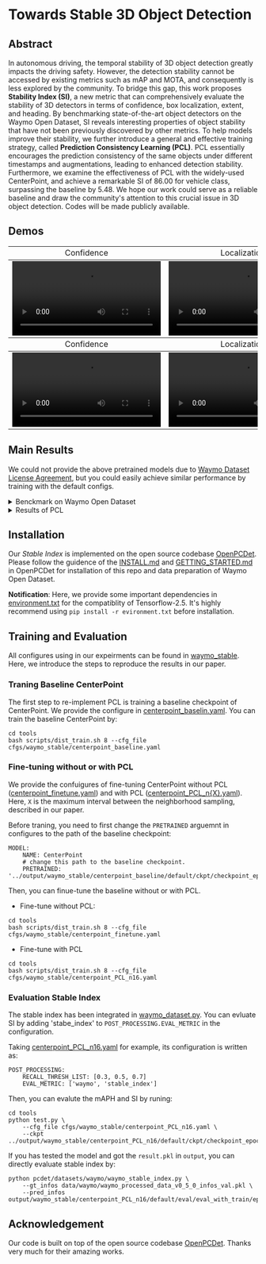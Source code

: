 # Towards Stable 3D Object Detection

## Abstract

In autonomous driving, the temporal stability of 3D object detection greatly impacts the driving safety.
However, the detection stability cannot be accessed by existing metrics such as mAP and MOTA, and consequently is less explored by the community.
To bridge this gap, this work proposes **Stability Index (SI)**, a new metric that can comprehensively evaluate the stability of 3D detectors in terms of confidence, box localization, extent, and heading.
By benchmarking state-of-the-art object detectors on the Waymo Open Dataset, SI reveals interesting properties of object stability that have not been previously discovered by other metrics.
To help models improve their stability, we further introduce a general and effective training strategy, called **Prediction Consistency Learning (PCL)**.
PCL essentially encourages the prediction consistency of the same objects under different timestamps and augmentations, leading to enhanced detection stability. 
Furthermore, we examine the effectiveness of PCL with the widely-used CenterPoint, and achieve a remarkable SI of 86.00 for vehicle class, surpassing the baseline by 5.48.
We hope our work could serve as a reliable baseline and draw the community's attention to this crucial issue in 3D object detection.
Codes will be made publicly available.

## Demos

<table class='tg'>
<tbody>
  <tr>
    <td align="center">Confidence</td>
    <td align="center">Localization</td>
  </tr>
</tbody>
<tbody>
  <tr>
    <td align="center">
      <video width="300" height="150" controls>
        <source src="docs/demo_confidence.mp4" type="video/mp4">
      </video>
    </td>
    <td align="center">
      <video width="300" height="150" controls>
        <source src="docs/demo_localization.mp4" type="video/mp4">
      </video>
    </td>
  </tr>
</tbody>
<tbody>
  <tr>
    <td align="center">Confidence</td>
    <td align="center">Localization</td>
  </tr>
</tbody>
<tbody>
  <tr>
    <td align="center">
      <video width="300" height="150" controls>
        <source src="docs/demo_extent.mp4" type="video/mp4">
      </video>
    </td>
    <td align="center">
      <video width="300" height="150" controls>
        <source src="docs/demo_heading.mp4" type="video/mp4">
      </video>
    </td>
  </tr>
</tbody>
</table>

## Main Results

We could not provide the above pretrained models due to [Waymo Dataset License Agreement](https://waymo.com/open/terms/), but you could easily achieve similar performance by training with the default configs.

<details>
<summary> Benckmark on Waymo Open Dataset </summary>
<table class="tg">
<thead>
  <tr>
    <th class="tg-vwo1" rowspan="2">Methods</th>
    <th class="tg-vwo1" colspan="6">Vehicle(%)</th>
    <th class="tg-vwo1" colspan="6">Pedestrain<span style="font-weight:400;font-style:normal">(%)</span></th>
    <th class="tg-vwo1" colspan="6">Cyclist<span style="font-weight:400;font-style:normal">(%)</span></th>
  </tr>
  <tr>
    <th class="tg-vwo1">mAPH_l1</th>
    <th class="tg-vwo1">SI</th>
    <th class="tg-vwo1">SI_c</th>
    <th class="tg-vwo1">SI_l</th>
    <th class="tg-vwo1">SI_e</th>
    <th class="tg-vwo1">SI_h</th>
    <th class="tg-vwo1">mAPH_l1</th>
    <th class="tg-vwo1">SI</th>
    <th class="tg-vwo1">SI_c</th>
    <th class="tg-vwo1">SI_l</th>
    <th class="tg-vwo1">SI_e</th>
    <th class="tg-vwo1">SI_h</th>
    <th class="tg-vwo1">mAPH_l1</th>
    <th class="tg-vwo1">SI</th>
    <th class="tg-vwo1">SI_c</th>
    <th class="tg-vwo1">SI_l</th>
    <th class="tg-vwo1">SI_e</th>
    <th class="tg-vwo1">SI_h</th>
  </tr>
</thead>
<tbody>
  <tr>
    <td class="tg-vwo1">Second</td>
    <td class="tg-48rl">72.60</td>
    <td class="tg-48rl">81.32</td>
    <td class="tg-48rl">90.17</td>
    <td class="tg-48rl">84.18</td>
    <td class="tg-48rl">91.95</td>
    <td class="tg-48rl">92.10</td>
    <td class="tg-48rl">59.81</td>
    <td class="tg-48rl">62.80</td>
    <td class="tg-48rl">83.94</td>
    <td class="tg-48rl">69.34</td>
    <td class="tg-48rl">87.30</td>
    <td class="tg-48rl">67.31</td>
    <td class="tg-48rl">61.95</td>
    <td class="tg-48rl">66.29</td>
    <td class="tg-48rl">81.94</td>
    <td class="tg-48rl">75.36</td>
    <td class="tg-48rl">85.99</td>
    <td class="tg-48rl">81.29</td>
  </tr>
  <tr>
    <td class="tg-vwo1">CenterPoint-Pillar</td>
    <td class="tg-48rl">72.44</td>
    <td class="tg-48rl">80.61</td>
    <td class="tg-48rl">89.03</td>
    <td class="tg-48rl">85.37</td>
    <td class="tg-48rl">91.00</td>
    <td class="tg-48rl">92.82</td>
    <td class="tg-48rl">65.59</td>
    <td class="tg-48rl">64.57</td>
    <td class="tg-48rl">83.24</td>
    <td class="tg-48rl">74.43</td>
    <td class="tg-48rl">87.38</td>
    <td class="tg-48rl">68.85</td>
    <td class="tg-48rl">67.36</td>
    <td class="tg-48rl">68.06</td>
    <td class="tg-48rl">80.77%</td>
    <td class="tg-48rl">77.66</td>
    <td class="tg-48rl">86.96</td>
    <td class="tg-48rl">85.89</td>
  </tr>
  <tr>
    <td class="tg-vwo1">PointPillar</td>
    <td class="tg-48rl">72.84</td>
    <td class="tg-48rl">80.84</td>
    <td class="tg-48rl">89.58</td>
    <td class="tg-48rl">84.40</td>
    <td class="tg-48rl">92.26</td>
    <td class="tg-48rl">91.60</td>
    <td class="tg-48rl">54.64</td>
    <td class="tg-48rl">62.03</td>
    <td class="tg-48rl">84.65</td>
    <td class="tg-48rl">72.08</td>
    <td class="tg-48rl">88.83</td>
    <td class="tg-48rl">57.93</td>
    <td class="tg-48rl">59.51</td>
    <td class="tg-48rl">66.14</td>
    <td class="tg-48rl">82.15%</td>
    <td class="tg-48rl">74.85</td>
    <td class="tg-48rl">88.00</td>
    <td class="tg-48rl">77.36</td>
  </tr>
  <tr>
    <td class="tg-vwo1">CenterPoint</td>
    <td class="tg-48rl">73.73</td>
    <td class="tg-48rl">80.52</td>
    <td class="tg-48rl">89.04</td>
    <td class="tg-48rl">85.33</td>
    <td class="tg-48rl">90.70</td>
    <td class="tg-48rl">92.88</td>
    <td class="tg-48rl">69.50</td>
    <td class="tg-48rl">68.40</td>
    <td class="tg-48rl">85.74</td>
    <td class="tg-48rl">73.28</td>
    <td class="tg-48rl">88.58</td>
    <td class="tg-48rl">74.95</td>
    <td class="tg-48rl">71.04</td>
    <td class="tg-48rl">68.40</td>
    <td class="tg-48rl">80.31%</td>
    <td class="tg-48rl">78.47</td>
    <td class="tg-48rl">87.37</td>
    <td class="tg-48rl">89.79</td>
  </tr>
  <tr>
    <td class="tg-vwo1">PartA2Net</td>
    <td class="tg-48rl">75.02</td>
    <td class="tg-48rl">82.86</td>
    <td class="tg-48rl">91.43</td>
    <td class="tg-48rl">85.38</td>
    <td class="tg-48rl">91.68</td>
    <td class="tg-48rl">91.69</td>
    <td class="tg-48rl">66.16</td>
    <td class="tg-48rl">65.08</td>
    <td class="tg-48rl">84.59</td>
    <td class="tg-48rl">73.61</td>
    <td class="tg-48rl">86.71</td>
    <td class="tg-48rl">67.04</td>
    <td class="tg-48rl">67.90</td>
    <td class="tg-48rl">72.73</td>
    <td class="tg-48rl">85.94%</td>
    <td class="tg-48rl">79.34</td>
    <td class="tg-48rl">86.97</td>
    <td class="tg-48rl">84.29</td>
  </tr>
  <tr>
    <td class="tg-vwo1">PV R-CNN</td>
    <td class="tg-48rl">75.92</td>
    <td class="tg-48rl">83.73</td>
    <td class="tg-48rl">91.94</td>
    <td class="tg-48rl">86.36</td>
    <td class="tg-48rl">92.30</td>
    <td class="tg-48rl">91.66</td>
    <td class="tg-48rl">66.28</td>
    <td class="tg-48rl">66.17</td>
    <td class="tg-48rl">86.02</td>
    <td class="tg-48rl">73.50</td>
    <td class="tg-48rl">87.39</td>
    <td class="tg-48rl">66.58</td>
    <td class="tg-48rl">68.38</td>
    <td class="tg-48rl">73.53</td>
    <td class="tg-48rl">86.84%</td>
    <td class="tg-48rl">78.86</td>
    <td class="tg-48rl">88.44</td>
    <td class="tg-48rl">83.22</td>
  </tr>
  <tr>
    <td class="tg-vwo1">Voxel R-CNN</td>
    <td class="tg-48rl">77.19</td>
    <td class="tg-48rl">84.26</td>
    <td class="tg-48rl">92.01</td>
    <td class="tg-48rl">86.66</td>
    <td class="tg-48rl">92.11</td>
    <td class="tg-48rl">93.33</td>
    <td class="tg-48rl">74.21</td>
    <td class="tg-48rl">69.50</td>
    <td class="tg-48rl">86.87</td>
    <td class="tg-48rl">75.33</td>
    <td class="tg-48rl">88.06</td>
    <td class="tg-48rl">73.56</td>
    <td class="tg-48rl">71.68</td>
    <td class="tg-48rl">73.23</td>
    <td class="tg-48rl">84.42%</td>
    <td class="tg-48rl">80.07</td>
    <td class="tg-48rl">87.67</td>
    <td class="tg-48rl">89.28</td>
  </tr>
  <tr>
    <td class="tg-vwo1">VoxelNeXt</td>
    <td class="tg-48rl">77.84</td>
    <td class="tg-48rl">84.82</td>
    <td class="tg-48rl">92.88</td>
    <td class="tg-48rl">86.28</td>
    <td class="tg-48rl">91.59</td>
    <td class="tg-48rl">94.17</td>
    <td class="tg-48rl">76.24</td>
    <td class="tg-48rl">74.74</td>
    <td class="tg-48rl">92.67</td>
    <td class="tg-48rl">75.65</td>
    <td class="tg-48rl">88.03</td>
    <td class="tg-48rl">75.80</td>
    <td class="tg-48rl">75.59</td>
    <td class="tg-48rl">76.48</td>
    <td class="tg-48rl">89.98%</td>
    <td class="tg-48rl">79.24</td>
    <td class="tg-48rl">84.90</td>
    <td class="tg-48rl">87.76</td>
  </tr>
  <tr>
    <td class="tg-vwo1">PV R-CNN++</td>
    <td class="tg-48rl">77.88</td>
    <td class="tg-48rl">84.49</td>
    <td class="tg-48rl">92.06</td>
    <td class="tg-48rl">87.22</td>
    <td class="tg-48rl">92.38</td>
    <td class="tg-48rl">93.18</td>
    <td class="tg-48rl">73.99</td>
    <td class="tg-48rl">69.27</td>
    <td class="tg-48rl">86.75</td>
    <td class="tg-48rl">75.27</td>
    <td class="tg-48rl">88.09</td>
    <td class="tg-48rl">73.24</td>
    <td class="tg-48rl">71.84</td>
    <td class="tg-48rl">73.05</td>
    <td class="tg-48rl">84.23%</td>
    <td class="tg-48rl">80.29</td>
    <td class="tg-48rl">87.66</td>
    <td class="tg-48rl">89.19</td>
  </tr>
  <tr>
    <td class="tg-vwo1">PV R-CNN++ Res</td>
    <td class="tg-48rl">78.33</td>
    <td class="tg-48rl">85.17</td>
    <td class="tg-48rl">92.47</td>
    <td class="tg-48rl">87.52</td>
    <td class="tg-48rl">92.51</td>
    <td class="tg-48rl">93.85</td>
    <td class="tg-48rl">75.75</td>
    <td class="tg-48rl">70.15</td>
    <td class="tg-48rl">87.16</td>
    <td class="tg-48rl">75.83</td>
    <td class="tg-48rl">87.89</td>
    <td class="tg-48rl">74.81</td>
    <td class="tg-48rl">72.47</td>
    <td class="tg-48rl">73.31</td>
    <td class="tg-48rl">84.25%</td>
    <td class="tg-48rl">80.61</td>
    <td class="tg-48rl">87.58</td>
    <td class="tg-48rl">89.65</td>
  </tr>
  <tr>
    <td class="tg-vwo1">DSVT</td>
    <td class="tg-48rl">78.82</td>
    <td class="tg-48rl">84.90</td>
    <td class="tg-48rl">92.51</td>
    <td class="tg-48rl">86.90</td>
    <td class="tg-48rl">91.53</td>
    <td class="tg-48rl">94.76</td>
    <td class="tg-48rl">76.81</td>
    <td class="tg-48rl">74.58</td>
    <td class="tg-48rl">91.88</td>
    <td class="tg-48rl">76.47</td>
    <td class="tg-48rl">88.71</td>
    <td class="tg-48rl">75.92</td>
    <td class="tg-48rl">75.44</td>
    <td class="tg-48rl">76.20</td>
    <td class="tg-48rl">88.22%</td>
    <td class="tg-48rl">80.48</td>
    <td class="tg-48rl">86.11</td>
    <td class="tg-48rl">89.88</td>
  </tr>
  <tr>
    <td class="tg-vwo1">TransFusion</td>
    <td class="tg-48rl">79.00</td>
    <td class="tg-48rl">82.32</td>
    <td class="tg-48rl">89.34</td>
    <td class="tg-48rl">86.8</td>
    <td class="tg-48rl">92.73</td>
    <td class="tg-48rl">95.68</td>
    <td class="tg-48rl">76.52</td>
    <td class="tg-48rl">69.11</td>
    <td class="tg-48rl">84.53</td>
    <td class="tg-48rl">75.39</td>
    <td class="tg-48rl">89.89</td>
    <td class="tg-48rl">78.78</td>
    <td class="tg-48rl">70.11</td>
    <td class="tg-48rl">70.35</td>
    <td class="tg-48rl">80.63%</td>
    <td class="tg-48rl">79.49</td>
    <td class="tg-48rl">90.56</td>
    <td class="tg-48rl">91.13</td>
  </tr>
</tbody>
</table>

</details>


<details>
<summary> Results of PCL </summary>
<table class="tg">
<thead>
  <tr>
    <th class="tg-vwo1" rowspan="2">Methods</th>
    <th class="tg-vwo1" colspan="2">Vehicle(%)</th>
    <th class="tg-vwo1" colspan="2">Pedestrian(%)</th>
    <th class="tg-vwo1" colspan="2">Cyclist(%)</th>
  </tr>
  <tr>
    <th class="tg-vwo1">mAPH_l1</th>
    <th class="tg-vwo1">SI</th>
    <th class="tg-vwo1">mAPH_l1</th>
    <th class="tg-vwo1">SI</th>
    <th class="tg-vwo1">mAPH_l1</th>
    <th class="tg-vwo1">SI</th>
  </tr>
</thead>
<tbody>
  <tr>
    <td class="tg-vwo1"><a href="tools/cfgs/waymo_stable/centerpoint_baseline.yaml">Baseline</a></td>
    <td class="tg-vwo1">73.73</td>
    <td class="tg-vwo1">80.52</td>
    <td class="tg-vwo1">69.50</td>
    <td class="tg-vwo1">68.40</td>
    <td class="tg-vwo1">71.04</td>
    <td class="tg-vwo1">68.40</td>
  </tr>
  <tr>
    <td class="tg-vwo1"><a href="tools/cfgs/waymo_stable/centerpoint_finetune.yaml">w/o PCL</a></td>
    <td class="tg-vwo1">73.70</td>
    <td class="tg-vwo1">80.93</td>
    <td class="tg-vwo1">69.55</td>
    <td class="tg-vwo1">68.35</td>
    <td class="tg-vwo1">71.27</td>
    <td class="tg-vwo1">68.20</td>
  </tr>
  <tr>
    <td class="tg-vwo1"><a href="tools/cfgs/waymo_stable/centerpoint_PCL_n0.yaml">PCL (n=0)</a></td>
    <td class="tg-vwo1">75.57</td>
    <td class="tg-vwo1">85.42</td>
    <td class="tg-vwo1">70.18</td>
    <td class="tg-vwo1">71.87</td>
    <td class="tg-vwo1">70.86</td>
    <td class="tg-vwo1">68.80</td>
  </tr>
  <tr>
    <td class="tg-vwo1"><a href="tools/cfgs/waymo_stable/centerpoint_PCL_n4.yaml">PCL (n=4)</a></td>
    <td class="tg-vwo1">75.26</td>
    <td class="tg-vwo1">85.83</td>
    <td class="tg-vwo1">69.56</td>
    <td class="tg-vwo1">72.76</td>
    <td class="tg-vwo1">70.65</td>
    <td class="tg-vwo1">69.22</td>
  </tr>
  <tr>
    <td class="tg-vwo1"><a href="tools/cfgs/waymo_stable/centerpoint_PCL_n8.yaml">PCL (n=8)</a></td>
    <td class="tg-vwo1">75.04</td>
    <td class="tg-vwo1">85.94</td>
    <td class="tg-vwo1">68.82</td>
    <td class="tg-vwo1">72.87</td>
    <td class="tg-vwo1">70.31</td>
    <td class="tg-vwo1">69.32</td>
  </tr>
  <tr>
    <td class="tg-vwo1"><a href="tools/cfgs/waymo_stable/centerpoint_PCL_n12.yaml">PCL (n=12)</a></td>
    <td class="tg-vwo1">74.64</td>
    <td class="tg-vwo1">85.93</td>
    <td class="tg-vwo1">68.50</td>
    <td class="tg-vwo1">72.95</td>
    <td class="tg-vwo1">70.85</td>
    <td class="tg-vwo1">69.33</td>
  </tr>
  <tr>
    <td class="tg-vwo1"><a href="tools/cfgs/waymo_stable/centerpoint_PCL_n16.yaml">PCL (n=16)</a></td>
    <td class="tg-vwo1">74.54</td>
    <td class="tg-vwo1">86.00</td>
    <td class="tg-vwo1">67.82</td>
    <td class="tg-vwo1">73.14</td>
    <td class="tg-vwo1">70.25</td>
    <td class="tg-vwo1">69.16</td>
  </tr>
</tbody>
</table>
</details>

## Installation

Our *Stable Index* is implemented on the open source codebase [OpenPCDet](https://github.com/open-mmlab/OpenPCDet).
Please follow the guidence of the [INSTALL.md](https://github.com/open-mmlab/OpenPCDet/blob/master/docs/INSTALL.md) and [GETTING_STARTED.md](https://github.com/open-mmlab/OpenPCDet/blob/master/docs/GETTING_STARTED.md#waymo-open-dataset) in OpenPCDet for installation of this repo and data preparation of Waymo Open Dataset.

**Notification**: Here, we provide some important dependencies in [environment.txt](environments.txt) for the compatiblity of Tensorflow-2.5.
It's highly recommend using `pip install -r evironment.txt` before installation.

## Training and Evaluation

All configures using in our expeirments can be found in [waymo_stable](tools/cfgs/waymo_stable/).
Here, we introduce the steps to reproduce the results in our paper.

### Traning Baseline CenterPoint

The first step to re-implement PCL is training a baseline checkpoint of CenterPoint.
We provide the configure in [centerpoint_baselin.yaml](tools/cfgs/waymo_stable/centerpoint_baseline.yaml). You can train the baseline CenterPoint by:

```
cd tools
bash scripts/dist_train.sh 8 --cfg_file cfgs/waymo_stable/centerpoint_baseline.yaml
```

### Fine-tuning without or with PCL

We provide the confuigures of fine-tuning CenterPoint without PCL ([centerpoint_finetune.yaml](tools/cfgs/waymo_stable/centerpoint_finetune.yaml)) and with PCL ([centerpoint_PCL_n{X}.yaml](tools/cfgs/waymo_stable/centerpoint_PCL_n16.yaml)).
Here, `X` is the maximum interval between the neighborhood sampling, described in our paper.

Before traning, you need to first change the `PRETRAINED` arguemnt in configures to the path of the baseline checkpoint:
```
MODEL:
    NAME: CenterPoint
    # change this path to the baseline checkpoint.
    PRETRAINED: '../output/waymo_stable/centerpoint_baseline/default/ckpt/checkpoint_epoch_36.pth'
```

Then, you can finue-tune the baseline without or with PCL.

- Fine-tune without PCL:
```
cd tools
bash scripts/dist_train.sh 8 --cfg_file cfgs/waymo_stable/centerpoint_finetune.yaml
```

- Fine-tune with PCL
```
cd tools
bash scripts/dist_train.sh 8 --cfg_file cfgs/waymo_stable/centerpoint_PCL_n16.yaml
```


### Evaluation Stable Index

The stable index has been integrated in [waymo_dataset.py](pcdet/datasets/waymo/waymo_dataset.py).
You can evluate SI by adding 'stabe_index' to `POST_PROCESSING.EVAL_METRIC` in the configuration.

Taking [centerpoint_PCL_n16.yaml](tools/cfgs/waymo_stable/centerpoint_PCL_n16.yaml) for example, its configuration is written as:
```
POST_PROCESSING:
    RECALL_THRESH_LIST: [0.3, 0.5, 0.7]
    EVAL_METRIC: ['waymo', 'stable_index']
```

Then, you can evalute the mAPH and SI by runing:
```
cd tools
python test.py \
    --cfg_file cfgs/waymo_stable/centerpoint_PCL_n16.yaml \
    --ckpt ../output/waymo_stable/centerpoint_PCL_n16/default/ckpt/checkpoint_epoch_5.pth
```

If you has tested the model and got the `result.pkl` in `output`, you can directly evaluate stable index by:
```
python pcdet/datasets/waymo/waymo_stable_index.py \
    --gt_infos data/waymo/waymo_processed_data_v0_5_0_infos_val.pkl \
    --pred_infos output/waymo_stable/centerpoint_PCL_n16/default/eval/eval_with_train/epoch_5/result.py
```

## Acknowledgement

Our code is built on top of the open source codebase [OpenPCDet](https://github.com/open-mmlab/OpenPCDet). Thanks very much for their amazing works.
